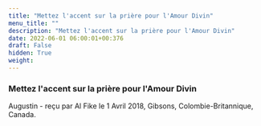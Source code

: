 ```yaml
---
title: "Mettez l'accent sur la prière pour l'Amour Divin"
menu_title: ""
description: "Mettez l'accent sur la prière pour l'Amour Divin"
date: 2022-06-01 06:00:01+00:376
draft: False
hidden: True
weight:
---
```

### Mettez l'accent sur la prière pour l'Amour Divin

Augustin - reçu par Al Fike le 1 Avril 2018, Gibsons, Colombie-Britannique, Canada.



